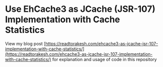 # Use EhCache3 as JCache (JSR-107) Implementation with Cache Statistics
View my blog post [https://readtorakesh.com/ehcache3-as-jcache-jsr-107-implementation-with-cache-statistics/](https://readtorakesh.com/ehcache3-as-jcache-jsr-107-implementation-with-cache-statistics/) for explanation and usage of code in this repository
